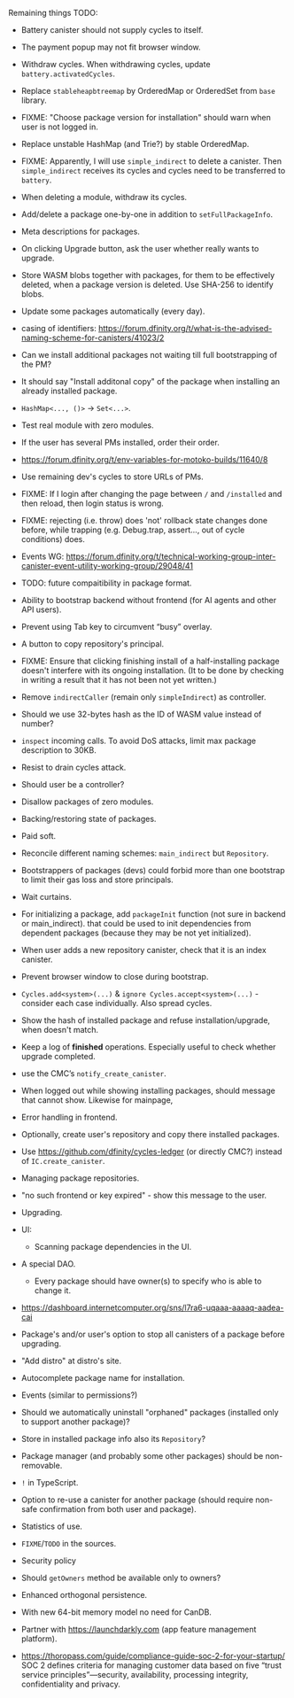 Remaining things TODO:

- Battery canister should not supply cycles to itself.

- The payment popup may not fit browser window.

- Withdraw cycles. When withdrawing cycles, update `battery.activatedCycles`.

- Replace `stableheapbtreemap` by OrderedMap or OrderedSet from `base` library.

- FIXME: "Choose package version for installation" should warn when user is not logged in.

- Replace unstable HashMap (and Trie?) by stable OrderedMap.

- FIXME: Apparently, I will use `simple_indirect` to delete a canister.
  Then `simple_indirect` receives its cycles and cycles need to be transferred to `battery`.

- When deleting a module, withdraw its cycles.

- Add/delete a package one-by-one in addition to `setFullPackageInfo`.

- Meta descriptions for packages.

- On clicking Upgrade button, ask the user whether really wants to upgrade.

- Store WASM blobs together with packages, for them to be effectively deleted, when a package version is deleted.
  Use SHA-256 to identify blobs.  

- Update some packages automatically (every day).

- casing of identifiers: https://forum.dfinity.org/t/what-is-the-advised-naming-scheme-for-canisters/41023/2

- Can we install additional packages not waiting till full bootstrapping of the PM?

- It should say "Install additonal copy" of the package when installing an already installed package.

- `HashMap<..., ()>` -> `Set<...>`.

- Test real module with zero modules.

- If the user has several PMs installed, order their order.

- https://forum.dfinity.org/t/env-variables-for-motoko-builds/11640/8

- Use remaining dev's cycles to store URLs of PMs.

- FIXME: If I login after changing the page between `/` and `/installed` and then reload, then login status is wrong.  

- FIXME: rejecting (i.e. throw) does 'not' rollback state changes done before, while trapping (e.g. Debug.trap, assert…, out of cycle conditions) does.

- Events WG: https://forum.dfinity.org/t/technical-working-group-inter-canister-event-utility-working-group/29048/41

- TODO: future compaitibility in package format.

- Ability to bootstrap backend without frontend (for AI agents and other API users).

- Prevent using Tab key to circumvent “busy” overlay.

- A button to copy repository's principal.

- FIXME: Ensure that clicking finishing install of a half-installing package doesn't interfere with its ongoing installation.
  (It to be done by checking in writing a result that it has not been not yet written.)

- Remove `indirectCaller` (remain only `simpleIndirect`) as controller.

- Should we use 32-bytes hash as the ID of WASM value instead of number?

- `inspect` incoming calls. To avoid DoS attacks, limit max package description to 30KB.

- Resist to drain cycles attack.

- Should user be a controller?

- Disallow packages of zero modules.

- Backing/restoring state of packages.

- Paid soft.

- Reconcile different naming schemes: `main_indirect` but `Repository`.

- Bootstrappers of packages (devs) could forbid more than one bootstrap to limit their gas loss and store principals.

- Wait curtains.

- For initializing a package, add `packageInit` function (not sure in backend or main_indirect).
  that could be used to init dependencies from dependent packages (because they may be not yet initialized).

- When user adds a new repository canister, check that it is an index canister.

- Prevent browser window to close during bootstrap.

- `Cycles.add<system>(...)` & `ignore Cycles.accept<system>(...)` - consider each case individually. Also spread cycles.

- Show the hash of installed package and refuse installation/upgrade, when doesn't match.

- Keep a log of **finished** operations. Especially useful to check whether upgrade completed.

- use the CMC’s `notify_create_canister`.

- When logged out while showing installing packages, should message that cannot show.
  Likewise for mainpage,

- Error handling in frontend.

- Optionally, create user's repository and copy there installed packages.

- Use https://github.com/dfinity/cycles-ledger (or directly CMC?) instead of `IC.create_canister`.

- Managing package repositories.

- "no such frontend or key expired" - show this message to the user.

- Upgrading.

- UI:
    - Scanning package dependencies in the UI.

- A special DAO.

  - Every package should have owner(s) to specify who is able to change it.

- https://dashboard.internetcomputer.org/sns/l7ra6-uqaaa-aaaaq-aadea-cai

- Package's and/or user's option to stop all canisters of a package before upgrading.

- "Add distro" at distro's site.

- Autocomplete package name for installation.

- Events (similar to permissions?)

- Should we automatically uninstall "orphaned" packages (installed only to support another package)?

- Store in installed package info also its `Repository`?

- Package manager (and probably some other packages) should be non-removable.

- `!` in TypeScript.

- Option to re-use a canister for another package (should require non-safe confirmation from both
  user and package).

- Statistics of use.

- `FIXME`/`TODO` in the sources.

- Security policy

- Should `getOwners` method be available only to owners?

- Enhanced orthogonal persistence.

- With new 64-bit memory model no need for CanDB.

- Partner with https://launchdarkly.com (app feature management platform).

- https://thoropass.com/guide/compliance-guide-soc-2-for-your-startup/
  SOC 2 defines criteria for managing customer data based on five “trust service principles”—security, availability, processing integrity, confidentiality and privacy.